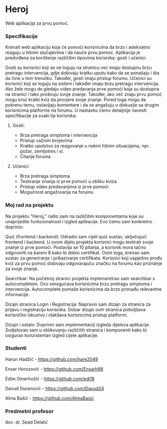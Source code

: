 # Heroj
Web aplikacija za prvu pomoć.

### Specifikacije
Kreirati web aplikaciju koja će pomoći korisnicima da brzo i adekvatno reaguju u hitnim slučajevima i da nauče prvu pomoć. 
Aplikacija je predviđena za korištenje različitim tipovima korisnika: gosti i učenici.

Gosti su korisnici koji se ne loguju na stranicu već imaju dostupnu brzu pretragu intervencija, gdje dobivaju kratku uputu kako da se ponašaju i šta da čine u tom trenutku. Također, gosti imaju pristup forumu. 
Učenici su korisnici koji se loguju na sistem i također imaju brzu pretragu intervencija. Ako žele mogu da gledaju video predavanja prve pomoći koja su dostupna na stranici i tako proširuju svoje znanje. Također, ako već znaju prvu pomoć mogu kroz kratki kviz da provjere svoje znanje. Pored toga mogu da pokrenu temu, ostavljaju komentare i da se angažuju u diskusije sa drugim korisnicima platforme na forumu. 
U nastavku ćemo detaljnije navesti specifikacije za svaki tip korisnika:
1. Gosti:
   - Brza pretraga simptoma i intervencija
   - Pristup važnim brojevima
   - Kratko uputstvo za reagovanje u nekim hitnim situacijama, npr. požar, zemljotres i sl. 
   - Čitanje foruma

2. Učenici:
   - Brza pretraga simptoma
   - Testiranje znanja iz prve pomoći u obliku kviza
   - Pristup video predavanjima iz prve pomoći
   - Mogućnost angažovanja na forumu

### Moj rad na projektu

Na projektu "Heroj," radio sam na različitim komponentama koje su unaprijedile funkcionalnost i izgled aplikacije. Evo čemu sam konkretno doprinio:

Quiz (frontend i backend): Odradio sam cijeli quiz sustav, uključujući frontend i backend. U ovom dijelu projekta korisnici mogu testirati svoje znanje iz prve pomoći. Postavlja se 10 pitanja, a korisnik mora tačno odgovoriti na barem 8 kako bi dobio certifikat. Osim toga, kreirao sam sustav za generiranje i prikazivanje certifikata. Korisnici koji uspješno prođu kviz za prvu pomoć dobivaju odgovarajuću značku na forumu kao priznanje za svoje znanje.

Searchbar: Na početnoj stranici projekta implementirao sam searchbar s autocompletom. Ovo omogućava korisnicima brzu pretragu simptoma i intervencija. Autocomplete pomaže korisnicima da brzo pronađu relevantne informacije.

Dizajn stranica Login i Registracija: Napravio sam dizajn za stranica za prijavu i registraciju korisnika. Dobar dizajn ovih stranica poboljšava korisničko iskustvo i olakšava korisnicima pristup platformi.

Dizajn i ostalo: Doprinio sam implementaciji izgleda dijelova aplikacije. Sudjelovao sam u oblikovanju različitih stranica i komponenti kako bi osigurao konzistentan izgled cijele aplikacije.

### Studenti

Harun Hadžić - https://github.com/hare2049

Ensar Horozović -  https://github.com/Ensarh98

Edim Omerhožić - https://github.com/edi18

Davud Duranović - https://github.com/Davud24

Alma Bašić - https://github.com/AlmaBasic

### Predmetni profesor 
doc. dr. Sead Delalić
